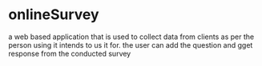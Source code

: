 # onlineSurvey
a web based application that is used to collect data from clients as per the person using it intends to us it for. the user can add  the question and gget response from the conducted survey
